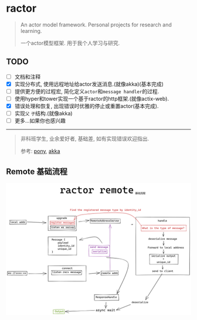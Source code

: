 # ractor

> An actor model framework. Personal projects for research and learning.
> 
> 一个actor模型框架. 用于我个人学习与研究.

## TODO
- [ ] 文档和注释
- [x] 实现分布式, 使用远程地址给actor发送消息.(就像akka)(基本完成)
- [ ] 提供更方便的过程宏, 简化定义`actor`和`message handler`的过程.
- [ ] 使用hyper和tower实现一个基于ractor的http框架.(就像actix-web).
- [x] 错误处理和恢复, 出现错误时优雅的停止或重置actor(基本完成).
- [ ] 实现`父` `子`结构.(就像akka)
- [ ] 更多...如果你也感兴趣

---
> 非科班学生, 业余爱好者, 基础差, 如有实现错误欢迎指出.
> 
> 参考: [pony](https://www.ponylang.io/), [akka](https://akka.io/)

## Remote 基础流程
![png](./assets/ractor-remote-base.png)
